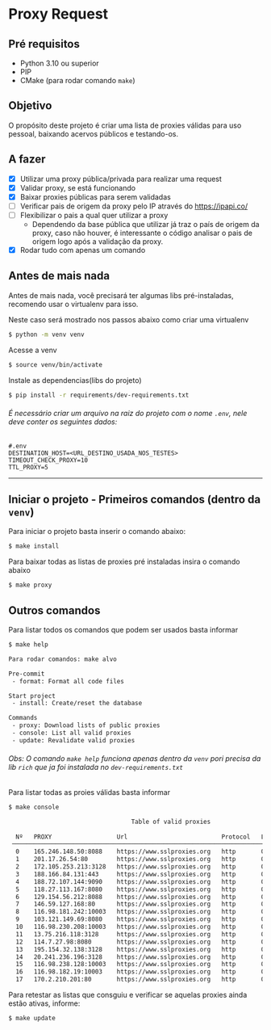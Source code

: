 # Proxy Request

## Pré requisitos
- Python 3.10 ou superior
- PIP
- CMake (para rodar comando ```make```)

## Objetivo
O propósito deste projeto é criar uma lista de proxies válidas para uso pessoal, baixando acervos públicos e testando-os.

## A fazer
- [x] Utilizar uma proxy pública/privada para realizar uma request
- [x] Validar proxy, se está funcionando
- [x] Baixar proxies públicas para serem validadas
- [ ] Verificar pais de origem da proxy pelo IP através do https://ipapi.co/
- [ ] Flexibilizar o pais a qual quer utilizar a proxy 
  - Dependendo da base pública que utilizar já traz o país de origem da proxy, caso não houver, é interessante o código analisar o pais de origem logo após a validação da proxy.
- [x] Rodar tudo com apenas um comando

## Antes de mais nada
Antes de mais nada, você precisará ter algumas libs pré-instaladas, recomendo usar o virtualenv para isso.

Neste caso será mostrado nos passos abaixo como criar uma virtualenv
```bash
$ python -m venv venv
```

Acesse a venv
```bash
$ source venv/bin/activate
```

Instale as dependencias(libs do projeto)
```bash
$ pip install -r requirements/dev-requirements.txt
```

###### É necessário criar um arquivo na raiz do projeto com o nome ```.env```, nele deve conter os seguintes dados:
```dotenv
#.env
DESTINATION_HOST=<URL_DESTINO_USADA_NOS_TESTES>
TIMEOUT_CHECK_PROXY=10
TTL_PROXY=5

```

---

## Iniciar o projeto - Primeiros comandos (dentro da ```venv```)
Para iniciar o projeto basta inserir o comando abaixo:
```bash
$ make install
```
 
Para baixar todas as listas de proxies pré instaladas insira o comando abaixo
```bash
$ make proxy
```

## Outros comandos
Para listar todos os comandos que podem ser usados basta informar
```bash
$ make help

Para rodar comandos: make alvo

Pre-commit
 - format: Format all code files

Start project
 - install: Create/reset the database

Commands
 - proxy: Download lists of public proxies
 - console: List all valid proxies
 - update: Revalidate valid proxies
```
###### Obs: O comando ```make help``` funciona apenas dentro da ```venv``` pori precisa da lib ```rich``` que ja foi instalada no ```dev-requirements.txt``` 

Para listar todas as proies válidas basta informar
```bash
$ make console

                                  Table of valid proxies                                   
                                                                                           
  Nº   PROXY                  Url                          Protocol   Last check           
 ───────────────────────────────────────────────────────────────────────────────────────── 
  0    165.246.148.50:8088    https://www.sslproxies.org   http       01/03/2023 19:49:47  
  1    201.17.26.54:80        https://www.sslproxies.org   http       01/03/2023 19:49:47  
  2    172.105.253.213:3128   https://www.sslproxies.org   http       01/03/2023 19:49:47  
  3    188.166.84.131:443     https://www.sslproxies.org   http       01/03/2023 19:49:47  
  4    188.72.107.144:9090    https://www.sslproxies.org   http       01/03/2023 19:49:47  
  5    118.27.113.167:8080    https://www.sslproxies.org   http       01/03/2023 19:49:47  
  6    129.154.56.212:8088    https://www.sslproxies.org   http       01/03/2023 19:49:47  
  7    146.59.127.168:80      https://www.sslproxies.org   http       01/03/2023 19:49:47  
  8    116.98.181.242:10003   https://www.sslproxies.org   http       01/03/2023 19:49:47  
  9    103.121.149.69:8080    https://www.sslproxies.org   http       01/03/2023 19:49:47  
  10   116.98.230.208:10003   https://www.sslproxies.org   http       01/03/2023 19:49:47  
  11   13.75.216.118:3128     https://www.sslproxies.org   http       01/03/2023 19:49:47  
  12   114.7.27.98:8080       https://www.sslproxies.org   http       01/03/2023 19:49:47  
  13   195.154.32.138:3128    https://www.sslproxies.org   http       01/03/2023 19:49:47  
  14   20.241.236.196:3128    https://www.sslproxies.org   http       01/03/2023 19:49:47  
  15   116.98.238.128:10003   https://www.sslproxies.org   http       01/03/2023 19:49:47  
  16   116.98.182.19:10003    https://www.sslproxies.org   http       01/03/2023 19:49:47  
  17   170.2.210.201:80       https://www.sslproxies.org   http       01/03/2023 19:49:47
```

Para retestar as listas que consguiu e verificar se aquelas proxies ainda estão ativas, informe:
```bash
$ make update
```

